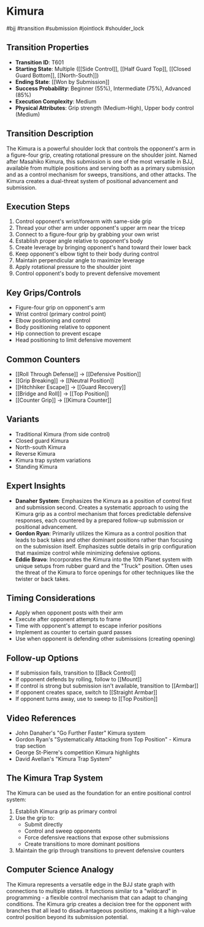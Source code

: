 # Kimura
#bjj #transition #submission #jointlock #shoulder_lock

## Transition Properties
- **Transition ID**: T601
- **Starting State**: Multiple ([[Side Control]], [[Half Guard Top]], [[Closed Guard Bottom]], [[North-South]])
- **Ending State**: [[Won by Submission]]
- **Success Probability**: Beginner (55%), Intermediate (75%), Advanced (85%)
- **Execution Complexity**: Medium
- **Physical Attributes**: Grip strength (Medium-High), Upper body control (Medium)

## Transition Description
The Kimura is a powerful shoulder lock that controls the opponent's arm in a figure-four grip, creating rotational pressure on the shoulder joint. Named after Masahiko Kimura, this submission is one of the most versatile in BJJ, available from multiple positions and serving both as a primary submission and as a control mechanism for sweeps, transitions, and other attacks. The Kimura creates a dual-threat system of positional advancement and submission.

## Execution Steps
1. Control opponent's wrist/forearm with same-side grip
2. Thread your other arm under opponent's upper arm near the tricep
3. Connect to a figure-four grip by grabbing your own wrist
4. Establish proper angle relative to opponent's body
5. Create leverage by bringing opponent's hand toward their lower back
6. Keep opponent's elbow tight to their body during control
7. Maintain perpendicular angle to maximize leverage
8. Apply rotational pressure to the shoulder joint
9. Control opponent's body to prevent defensive movement

## Key Grips/Controls
- Figure-four grip on opponent's arm
- Wrist control (primary control point)
- Elbow positioning and control
- Body positioning relative to opponent
- Hip connection to prevent escape
- Head positioning to limit defensive movement

## Common Counters
- [[Roll Through Defense]] → [[Defensive Position]]
- [[Grip Breaking]] → [[Neutral Position]]
- [[Hitchhiker Escape]] → [[Guard Recovery]]
- [[Bridge and Roll]] → [[Top Position]]
- [[Counter Grip]] → [[Kimura Counter]]

## Variants
- Traditional Kimura (from side control)
- Closed guard Kimura
- North-south Kimura
- Reverse Kimura
- Kimura trap system variations
- Standing Kimura

## Expert Insights
- **Danaher System**: Emphasizes the Kimura as a position of control first and submission second. Creates a systematic approach to using the Kimura grip as a control mechanism that forces predictable defensive responses, each countered by a prepared follow-up submission or positional advancement.
- **Gordon Ryan**: Primarily utilizes the Kimura as a control position that leads to back takes and other dominant positions rather than focusing on the submission itself. Emphasizes subtle details in grip configuration that maximize control while minimizing defensive options.
- **Eddie Bravo**: Incorporates the Kimura into the 10th Planet system with unique setups from rubber guard and the "Truck" position. Often uses the threat of the Kimura to force openings for other techniques like the twister or back takes.

## Timing Considerations
- Apply when opponent posts with their arm
- Execute after opponent attempts to frame
- Time with opponent's attempt to escape inferior positions
- Implement as counter to certain guard passes
- Use when opponent is defending other submissions (creating opening)

## Follow-up Options
- If submission fails, transition to [[Back Control]]
- If opponent defends by rolling, follow to [[Mount]]
- If control is strong but submission isn't available, transition to [[Armbar]]
- If opponent creates space, switch to [[Straight Armbar]]
- If opponent turns away, use to sweep to [[Top Position]]

## Video References
- John Danaher's "Go Further Faster" Kimura system
- Gordon Ryan's "Systematically Attacking from Top Position" - Kimura trap section
- George St-Pierre's competition Kimura highlights
- David Avellan's "Kimura Trap System"

## The Kimura Trap System
The Kimura can be used as the foundation for an entire positional control system:
1. Establish Kimura grip as primary control
2. Use the grip to:
   - Submit directly
   - Control and sweep opponents
   - Force defensive reactions that expose other submissions
   - Create transitions to more dominant positions
3. Maintain the grip through transitions to prevent defensive counters

## Computer Science Analogy
The Kimura represents a versatile edge in the BJJ state graph with connections to multiple states. It functions similar to a "wildcard" in programming - a flexible control mechanism that can adapt to changing conditions. The Kimura grip creates a decision tree for the opponent with branches that all lead to disadvantageous positions, making it a high-value control position beyond its submission potential.
